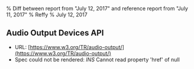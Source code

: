% Diff between report from "July 12, 2017" and reference report from "July 11, 2017"
% Reffy
% July 12, 2017

## Audio Output Devices API

- URL: [https://www.w3.org/TR/audio-output/](https://www.w3.org/TR/audio-output/)
- Spec could not be rendered: *INS* Cannot read property 'href' of null


